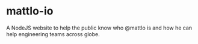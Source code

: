 # mattlo-io
A NodeJS website to help the public know who @mattlo is and how he can help
engineering teams across globe.